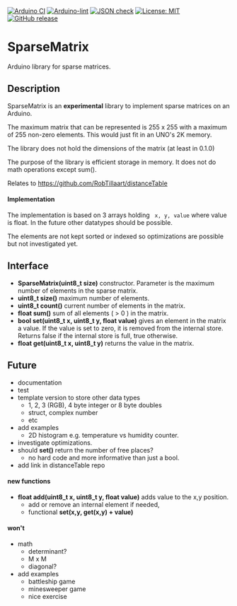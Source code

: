 
[![Arduino CI](https://github.com/RobTillaart/SparseMatrix/workflows/Arduino%20CI/badge.svg)](https://github.com/marketplace/actions/arduino_ci)
[![Arduino-lint](https://github.com/RobTillaart/SparseMatrix/actions/workflows/arduino-lint.yml/badge.svg)](https://github.com/RobTillaart/SparseMatrix/actions/workflows/arduino-lint.yml)
[![JSON check](https://github.com/RobTillaart/SparseMatrix/actions/workflows/jsoncheck.yml/badge.svg)](https://github.com/RobTillaart/SparseMatrix/actions/workflows/jsoncheck.yml)
[![License: MIT](https://img.shields.io/badge/license-MIT-green.svg)](https://github.com/RobTillaart/SparseMatrix/blob/master/LICENSE)
[![GitHub release](https://img.shields.io/github/release/RobTillaart/SparseMatrix.svg?maxAge=3600)](https://github.com/RobTillaart/SparseMatrix/releases)


# SparseMatrix

Arduino library for sparse matrices.


## Description

SparseMatrix is an **experimental** library to implement sparse matrices on an Arduino.

The maximum matrix that can be represented is 255 x 255 
with a maximum of 255 non-zero elements.
This would just fit in an UNO's 2K memory.

The library does not hold the dimensions of the matrix (at least in 0.1.0)

The purpose of the library is efficient storage in memory. 
It does not do math operations except sum().

Relates to https://github.com/RobTillaart/distanceTable


#### Implementation

The implementation is based on 3 arrays holding ``` x, y, value``` where value is float.
In the future other datatypes should be possible.

The elements are not kept sorted or indexed so optimizations are possible
but not investigated yet.


## Interface

- **SparseMatrix(uint8_t size)** constructor. 
Parameter is the maximum number of elements in the sparse matrix.
- **uint8_t size()** maximum number of elements.
- **uint8_t count()** current number of elements in the matrix.
- **float sum()** sum of all elements ( > 0 ) in the matrix.
- **bool set(uint8_t x, uint8_t y, float value)** gives an element in the matrix a value.
If the value is set to zero, it is removed from the internal store.
Returns false if the internal store is full, true otherwise.
- **float get(uint8_t x, uint8_t y)** returns the value in the matrix. 


## Future

- documentation
- test
- template version to store other data types 
  - 1, 2, 3 (RGB), 4 byte integer or 8 byte doubles
  - struct, complex number
  - etc
- add examples
  - 2D histogram e.g. temperature vs humidity counter.
- investigate optimizations.
- should **set()** return the number of free places?
  - no hard code and more informative than just a bool.
- add link in distanceTable repo


#### new functions

- **float add(uint8_t x, uint8_t y, float value)** adds value to the x,y position.
  - add or remove an internal element if needed,
  - functional **set(x,y, get(x,y) + value)**


#### won't

- math
  - determinant?
  - M x M
  - diagonal?
- add examples
  - battleship game
  - minesweeper game
  - nice exercise 


